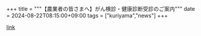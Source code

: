 +++
title = """【農業者の皆さまへ】がん検診・健康診断受診のご案内"""
date = 2024-08-22T08:15:00+09:00
tags = ["kuriyama","news"]
+++


[link](https://www.town.kuriyama.hokkaido.jp/soshiki/50/28562.html)

